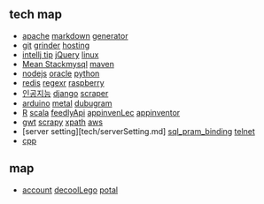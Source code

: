 ## tech map
  * [apache](tech/apache.md)  [markdown](tech/markdown.md) [generator](tech/generator.md)
  * [git](tech/git.md) [grinder](tech/grinder.md) [hosting](tech/hosting.md)
  * [intellj tip](tech/intellij.md) [jQuery](tech/jQuery.md) [linux](tech/linux.md)
  * [Mean Stack](tech/meanstack.md)[mysql](tech/mysql.md) [maven](tech/maven.md)
  * [nodejs](tech/nodejs.md) [oracle](tech/oracle.md)  [python](tech/python.md)
  * [redis](tech/redis.md) [regexr](tech/regexr.md) [raspberry](tech/raspberry.md)
  * [인공지능](tech/humanExperience.md)  [django](tech/django.md)  [scraper](tech/scraper.md)
  * [arduino](tech/arduino.md)  [metal](tech/metal.md)  [dubugram](tech/dubugram.md)
  * [R](tech/R.md) [scala](tech/scala.md) [feedlyApi](tech/feedlyApi.md) [appinvenLec](/tech/appinventorLec.md) [appinventor](/tech/appinventor.md)
  * [gwt](tech/gwt.md) [scrapy](tech/scrapy.md) [xpath](tech/xpath.md) [aws](tech/aws.md)
  * [server setting][tech/serverSetting.md] [sql_pram_binding](tech/pram_binding.md) [telnet](tech/telnet.md)
  * [cpp](tech/cpp.md)

## map
  * [account](sub/account.md) [decoolLego](sub/decoolLego.md) [potal](sub/potal.md)
